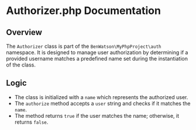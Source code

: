 # Authorizer.php Documentation

## Overview
The `Authorizer` class is part of the `BenWatson\MyPhpProject\auth` namespace. It is designed to manage user authorization by determining if a provided username matches a predefined name set during the instantiation of the class.

## Logic
- The class is initialized with a `name` which represents the authorized user.
- The `authorize` method accepts a `user` string and checks if it matches the `name`.
- The method returns `true` if the user matches the name; otherwise, it returns `false`.